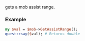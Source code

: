 gets a mob assist range.
### Example

```perl
my $val = $mob->GetAssistRange();
quest::say($val); # Returns double
```